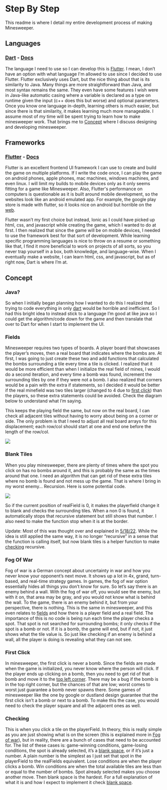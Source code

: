 
# Step By Step

This readme is where I detail my entire development process of making Minesweeper.


## Languages

### [Dart](https://dart.dev/) - [Docs](https://dart.dev/guides)

The language I need to use so I can develop this is [Flutter](#Flutter---Docs). I mean, I don’t have an option with what language I'm allowed to use since I decided to use Flutter. Flutter exclusively uses Dart, but the nice thing about that is its similarity to Java. Many things are more straightforward than Java, and most syntax remains the same. They even have some features I wish were in Java-like automatic casing where a variable is declared as a type on runtime given the input (c++ does this but worse) and optional parameters. Once you know one language in-depth, learning others is much easier, but since there is that similarity, it makes learning much more manageable. I assume most of my time will be spent trying to learn how to make minesweeper work. That brings me to [Concept](#Concept) where I discuss designing and developing minesweeper.


## Frameworks

### [Flutter](https://flutter.dev/) - [Docs](https://docs.flutter.dev/)

Flutter is an excellent frontend UI framework I can use to create and build the game on multiple platforms. If I write the code once, I can play the game on android phones, apple phones, mac machines, windows machines, and even linux. I will limit my builds to mobile devices only as it only seems fitting for a game like Minesweeper. Also, Flutter's performance on computers is questionable as it is built around mobile development, so the websites look like an android emulated app. For example, the google play store is made with flutter, so it looks nice on android but horrible on the [web](https://play.google.com/work).

Flutter wasn’t my first choice but instead, Ionic as I could have picked up html, css, and javascript while creating the game, which I wanted to do at first. I then realized that since the game will be on mobile devices, I needed to use the framework best for that sort of development. While learning specific programming languages is nice to throw on a resume or something like that, I find it more beneficial to work on projects of all sorts, so you never trap yourself in a box, both knowledge, and language-wise. When I eventually make a website, I can learn html, css, and javascript, but as of right now, Dart is where I’m at.


## Concept

### Java?

So when I initially began planning how I wanted to do this I realized that trying to code everything in only [dart](#Dart---Docs) would be horrible and inefficient. So I had this bright idea to instead stick to a language I’m good at like java so I could get the algorithm/code down for the game and then translate that over to Dart for when I start to implement the UI.


### Fields

Minesweeper requires two types of boards. A player board that showcases the player’s moves, then a real board that indicates where the bombs are. At first, I was going to just create these two and add functions that calculated the bombs surrounding a tile every time a tile is clicked. I realized that it would be more efficient than when I initialize the real field of mines, I would do a second iteration, and every time a bomb was found, increment the surrounding tiles by one if they were not a bomb. I also realized that corners would be a pain with the extra if statements, so I decided it would be better if the real minefield was two tiles larger (changed to 4 due to [first click](#First-Click)) than the players, so these extra statements could be avoided. Check the diagram below to understand what I’m saying.

This keeps the playing field the same, but now on the real board, I can check all adjacent tiles without having to worry about being on a corner or side. The only problem is that I need to adjust all real board arrays for this displacement; each row/col should start at one and end one before the length of the row/col.

![](https://lh6.googleusercontent.com/cV4M9KPwl-IhyQavcLgJAwZktcGBg5F-AWbj1xylYEQC81OzT7idYjWGMkRrv7EsORIRZajyCzBElnpMqg0kiBjoXeRV8InEy-VGmWRX1Dv0BVNeXHwj9WoAVhwmHpnbTDa3ZZEFJXBT5rGcnA)


### Blank Tiles

When you play minesweeper, there are plenty of times where the spot you click on has no bombs around it, and this is probably the same as the times around that one. I need an algorithm that can get rid of these extra tiles where no bomb is found and not mess up the game. That is where I bring in my worst enemy… Recursion. Here is some potential code.

![](https://lh4.googleusercontent.com/B1wwA1lJclz8Xgy188RcmCOI-NeuESAUNDk8EfaQlrlwS395cf7r7wAXJsTayPJ0Fi4yvu4UGn3xr6WRR37x3UfHgIAqovkuzt1ldKLUBahRTHawH5EO1p8xtZKxchAECAU9QAdGKQ7wvdpUBA) 

So if the current position of realField is 0, it makes the playerfield change it to blank and checks the surrounding tiles. When a non 0 is found, it automatically stops that recursive statement but still shows that number. I also need to make the function stop when it is at the border.

Update: Most of this was thought over and explained in [5/18/22](add-later). While the idea is still applied the same way, it is no longer “recursive” in a sense that the function is calling itself, but now blank tiles is a helper function to make [checking](#Checking) recursive.

 

### Fog Of War

Fog of war is a German concept about uncertainty in war and how you never know your opponent’s next move. It shows up a lot in 4x, grand, turn-based, and real-time strategy games. In games, the fog of war option essentially hides all things you don’t know for sure. So let’s say there is an enemy behind a wall. With the fog of war off, you would see the enemy, but with it on, that area may be gray, and you would not know what is behind the wall. To the game, there is an enemy behind it, but from your perspective, there is nothing. This is the same in minesweeper, and this even relates to [fields](#Fields) and how there is a player field and a real field. The importance of this is no code is being run each time the player checks a spot. That spot is not searched for surrounding bombs; it only checks if the spot is a bomb or not. If it is a bomb, the game will end, but if not, it just shows what the tile value is. So just like checking if an enemy is behind a wall, all the player is doing is revealing what they can not see.

### First Click

In minesweeper, the first click is never a bomb. Since the fields are made when the game is initialized, you never know where the person will click. If the player ends up clicking on a bomb, then you need to get rid of that bomb and move it to the [top left corner](https://web.archive.org/web/20180618103640/http://www.techuser.net/mineclick.html). There may be a bug if the bomb is in the top right corner, but the chances of that are low; worst comes to worst just guarantee a bomb never spawns there. Some games of minesweeper like the one by google or dustland design guarantee that the first click isn’t a bomb or next to a bomb. To make this the case, you would need to check the player square and all the adjacent ones as well.

  

### Checking

This is when you click a tile on the playerField. In theory, this is really simple as you are just showing what is on the screen (this is explained more in [Fog of war](#Fog-of-War)), but in reality, there are a bunch of cases that need to be accounted for. The list of these cases is: game-winning conditions, game-losing conditions, the spot is already selected, it’s a [blank space](#Blank-Tiles), or if it’s just a number. A plain number is the simplest as I just set that spot in the playerField to the realFields equivalent. Lose conditions are when the player clicks a bomb. Win conditions are when the total available tiles are less than or equal to the number of bombs. Spot already selected makes you choose another move. Then blank space is the hardest. For a full explanation of what it is and how I expect to implement it check [blank space](#Blank-Tiles).
